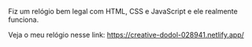 Fiz um relógio bem legal com HTML, CSS e JavaScript e ele realmente funciona.

Veja o meu relógio nesse link: https://creative-dodol-028941.netlify.app/
